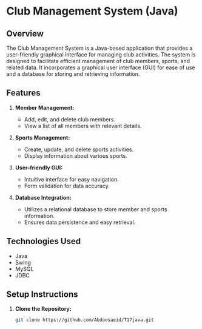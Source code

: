 # Club Management System (Java)

## Overview

The Club Management System is a Java-based application that provides a user-friendly graphical interface for managing club activities. The system is designed to facilitate efficient management of club members, sports, and related data. It incorporates a graphical user interface (GUI) for ease of use and a database for storing and retrieving information.

## Features

1. **Member Management:**
   - Add, edit, and delete club members.
   - View a list of all members with relevant details.

2. **Sports Management:**
   - Create, update, and delete sports activities.
   - Display information about various sports.

3. **User-friendly GUI:**
   - Intuitive interface for easy navigation.
   - Form validation for data accuracy.

4. **Database Integration:**
   - Utilizes a relational database to store member and sports information.
   - Ensures data persistence and easy retrieval.

## Technologies Used

- Java
- Swing  
- MySQL  
- JDBC  

## Setup Instructions

1. **Clone the Repository:**
   ```bash
   git clone https://github.com/Abdoosaeid/T17java.git
